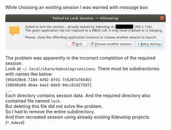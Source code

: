 While choosing an existing session I was warned with message box:  

![alert](images/kdevelop/kdevelop_2020-03-11_18-08-44.png)  

The problem was apparently in the incorrect completion of the required session.  
Look at `~/.local/share/kdevelop/sessions`. There must be subdirectories with names like below:  
`{05b438e8-7184-4d92-8fd1-7c6207a7b54b}`  
`{50b98a99-4b4a-4ae2-8de9-94cc81d27597}`  
`...`  
Each directory contains session data. And the required directory also contained file named `lock`.  
But deleting this file did not solve the problem.  
So I had to remove the entire subdirectory.  
And then recreated session using already existing Kdevelop projects (`*.kdev4`)
